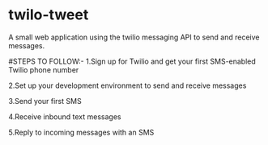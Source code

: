 # twilo-tweet
A small web application using the twilio messaging API to send and receive messages. 


#STEPS TO FOLLOW:-
1.Sign up for Twilio and get your first SMS-enabled Twilio phone number

2.Set up your development environment to send and receive messages

3.Send your first SMS

4.Receive inbound text messages

5.Reply to incoming messages with an SMS
